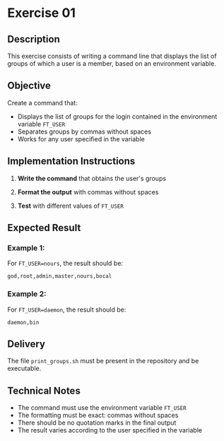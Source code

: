 # Exercise 01

## Description

This exercise consists of writing a command line that displays the list of groups of which a user is a member, based on an environment variable.

## Objective

Create a command that:
- Displays the list of groups for the login contained in the environment variable `FT_USER`
- Separates groups by commas without spaces
- Works for any user specified in the variable

## Implementation Instructions

1. **Write the command** that obtains the user's groups

2. **Format the output** with commas without spaces

3. **Test** with different values of `FT_USER`

## Expected Result

### Example 1:
For `FT_USER=nours`, the result should be:
```
god,root,admin,master,nours,bocal
```

### Example 2:
For `FT_USER=daemon`, the result should be:
```
daemon,bin
```

## Delivery

The file `print_groups.sh` must be present in the repository and be executable.

## Technical Notes

- The command must use the environment variable `FT_USER`
- The formatting must be exact: commas without spaces
- There should be no quotation marks in the final output
- The result varies according to the user specified in the variable
